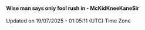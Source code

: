 #### Wise man says only fool rush in - McKidKneeKaneSir
Updated on 19/07/2025 - 01:05:11 (UTC) Time Zone

